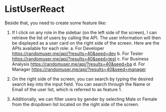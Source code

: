 # ListUserReact
Beside that, you need to create some feature like:
1.	If I click on any role in the sidebar (on the left side of the screen), I can retrieve the list of users by calling the API. The user information will then be displayed as a user card on the right side of the screen. Here are the APIs available for each role:
a.	For Developer
https://randomuser.me/api/?results=40&seed=dev
b.	For Tester
https://randomuser.me/api/?results=40&seed=test
c.	For Business Analysis
https://randomuser.me/api/?results=40&seed=ba
d.	For Manager
https://randomuser.me/api/?results=40&seed=manager

2.	On the right side of the screen, you can search by typing the desired search key into the input field. You can search through the Name or Email of the user list, which is referred to as feature 1. 

3.	Additionally, we can filter users by gender by selecting Male or Female from the dropdown list located on the right side of the screen.
